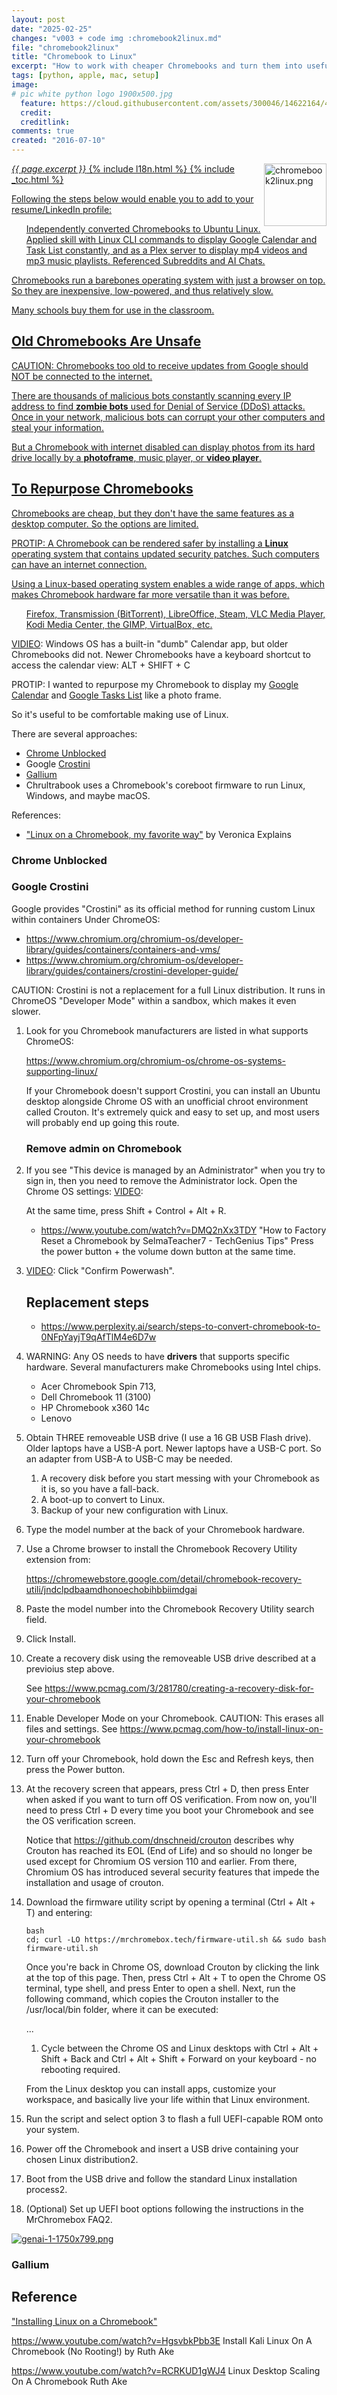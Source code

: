 ```yaml
---
layout: post
date: "2025-02-25"
changes: "v003 + code img :chromebook2linux.md"
file: "chromebook2linux"
title: "Chromebook to Linux"
excerpt: "How to work with cheaper Chromebooks and turn them into useful Linux laptops."
tags: [python, apple, mac, setup]
image:
# pic white python logo 1900x500.jpg
  feature: https://cloud.githubusercontent.com/assets/300046/14622164/4230c848-0585-11e6-957b-be11147346e6.jpg
  credit:
  creditlink:
comments: true
created: "2016-07-10"
---
```

<a target="_blank" href="https://bomonike.github.io/chromebook2linux"><img align="right" width="100" height="100" alt="chromebook2linux.png" src="https://github.com/bomonike/bomonike.github.io/blob/master/images/chromebook2linux.png?raw=true" />
<i>{{ page.excerpt }}</i>
{% include l18n.html %}
{% include _toc.html %}

Following the steps below would enable you to add to your resume/LinkedIn profile:

   <ul>Independently converted Chromebooks to Ubuntu Linux. Applied skill with Linux CLI commands to display Google Calendar and Task List constantly, and as a Plex server to display mp4 videos and mp3 music playlists. Referenced Subreddits and AI Chats.
   </ul>

Chromebooks run a barebones operating system with just a browser on top.
So they are inexpensive, low-powered, and thus relatively slow.

Many schools buy them for use in the classroom.

## Old Chromebooks Are Unsafe 

CAUTION: Chromebooks too old to receive updates from Google should NOT be connected to the internet.

There are thousands of malicious bots constantly scanning every IP address to find <strong>zombie bots</strong> used for Denial of Service (DDoS) attacks. Once in your network, malicious bots can corrupt your other computers and steal your information.

But a Chromebook with internet disabled can display photos from its hard drive locally by a <strong>photoframe</strong>, music player, or <strong>video player</strong>.

## To Repurpose Chromebooks

Chromebooks are cheap, but they don't have the same features as a desktop computer.
So the options are limited.

PROTIP: A Chromebook can be rendered safer by installing a <strong>Linux</strong> operating system that contains updated security patches. Such computers can have an internet connection.

Using a Linux-based operating system enables a wide range of apps, which
makes Chromebook hardware far more versatile than it was before.

   <ul>Firefox, Transmission (BitTorrent), LibreOffice, Steam, VLC Media Player, Kodi Media Center, the GIMP, VirtualBox, etc.
   </ul>

<a target="_blank" href="https://chromestory.com/2021/08/google-calendar-in-chromebook/">VIDIEO</a>: Windows OS has a built-in "dumb" Calendar app, but older Chromebooks did not. Newer Chromebooks have a keyboard shortcut to access the calendar view:
ALT + SHIFT + C

PROTIP: I wanted to repurpose my Chromebook to display my <a target="_blank" href="https://calendar.google.com/calendar/r">Google Calendar</a> and <a target="_blank" href="https://tasks.google.com/">Google Tasks List</a> like a photo frame.

So it's useful to be comfortable making use of Linux.

There are several approaches:

   * <a target="_blank" href="https://chromeunblocked.info/">Chrome Unblocked</a> 
   * Google <a target="_blank" href="https://www.chromium.org/chromium-os/developer-library/guides/containers/crostini-developer-guide/">Crostini</a>
   * <a href="#Gallium">Gallium</a>
   * Chrultrabook uses a Chromebook's coreboot firmware to run Linux, Windows, and maybe macOS.

References:
   * <a target="_blank" href="https://www.youtube.com/watch?v=z6oyqrrXTLM">"Linux on a Chromebook, my favorite way"</a> by Veronica Explains


### Chrome Unblocked

### Google Crostini

Google provides "Crostini" as its official method for running custom Linux within containers Under ChromeOS:

   * https://www.chromium.org/chromium-os/developer-library/guides/containers/containers-and-vms/
   * https://www.chromium.org/chromium-os/developer-library/guides/containers/crostini-developer-guide/

CAUTION: Crostini is not a replacement for a full Linux distribution. It runs in ChromeOS "Developer Mode" within a sandbox, which makes it even slower.

1. Look for you Chromebook manufacturers are listed in what supports ChromeOS:

   https://www.chromium.org/chromium-os/chrome-os-systems-supporting-linux/

   If your Chromebook doesn't support Crostini, you can install an Ubuntu desktop alongside Chrome OS with an unofficial chroot environment called Crouton. It's extremely quick and easy to set up, and most users will probably end up going this route.

   ### Remove admin on Chromebook

1. If you see "This device is managed by an Administrator" when you try to sign in, then you need to remove the Administrator lock. Open the Chrome OS settings: <a target="_blank" href="https://www.youtube.com/watch?v=jCdZzFyQXeo" title="How To Remove Administrator lock on School Chromebook (2024) by vSwitchHype">VIDEO</a>:

    At the same time, press Shift + Control + Alt + R.

    * https://www.youtube.com/watch?v=DMQ2nXx3TDY
    "How to Factory Reset a Chromebook by SelmaTeacher7 - TechGenius Tips"
    Press the power button + the volume down button at the same time.

1. <a target="_blank" href="https://www.youtube.com/watch?v=1LaKO8tKqaY">VIDEO</a>: Click "Confirm Powerwash".

    ## Replacement steps

   * https://www.perplexity.ai/search/steps-to-convert-chromebook-to-0NFpYayjT9qAfTlM4e6D7w

1. WARNING: Any OS needs to have <strong>drivers</strong> that supports specific hardware. Several manufacturers make Chromebooks using Intel chips.

   * Acer Chromebook Spin 713,
   * Dell Chromebook 11 (3100)
   * HP Chromebook x360 14c
   * Lenovo

1. Obtain THREE removeable USB drive (I use a 16 GB USB Flash drive). Older laptops have a USB-A port. Newer laptops have a USB-C port. So an adapter from USB-A to USB-C may be needed.

    1. A recovery disk before you start messing with your Chromebook as it is, so you have a fall-back.
    2. A boot-up to convert to Linux.
    3. Backup of your new configuration with Linux.

1. Type the model number at the back of your Chromebook hardware.
1. Use a Chrome browser to install the Chromebook Recovery Utility extension from:

   https://chromewebstore.google.com/detail/chromebook-recovery-utili/jndclpdbaamdhonoechobihbbiimdgai

1. Paste the model number into the Chromebook Recovery Utility search field.
1. Click Install.

1. Create a recovery disk using the removeable USB drive described at a previoius step above.

   See https://www.pcmag.com/3/281780/creating-a-recovery-disk-for-your-chromebook

1. Enable Developer Mode on your Chromebook. CAUTION: This erases all files and settings.
   See https://www.pcmag.com/how-to/install-linux-on-your-chromebook

1. Turn off your Chromebook, hold down the Esc and Refresh keys, then press the Power button.

1. At the recovery screen that appears, press Ctrl + D, then press Enter when asked if you want to turn off OS verification. From now on, you'll need to press Ctrl + D every time you boot your Chromebook and see the OS verification screen.

   Notice that https://github.com/dnschneid/crouton describes why Crouton has reached its EOL (End of Life) and so should no longer be used except for Chromium OS version 110 and earlier. From there, Chromium OS has introduced several security features that impede the installation and usage of crouton.

1. Download the firmware utility script by opening a terminal (Ctrl + Alt + T) and entering:
   ```
   bash
   cd; curl -LO https://mrchromebox.tech/firmware-util.sh && sudo bash firmware-util.sh
   ```

   Once you're back in Chrome OS, download Crouton by clicking the link at the top of this page. Then, press Ctrl + Alt + T to open the Chrome OS terminal, type shell, and press Enter to open a shell. Next, run the following command, which copies the Crouton installer to the /usr/local/bin folder, where it can be executed:

   ...

   1. Cycle between the Chrome OS and Linux desktops with Ctrl + Alt + Shift + Back and Ctrl + Alt + Shift + Forward on your keyboard - no rebooting required.

   From the Linux desktop you can install apps, customize your workspace, and basically live your life within that Linux environment.

1. Run the script and select option 3 to flash a full UEFI-capable ROM onto your system.

1. Power off the Chromebook and insert a USB drive containing your chosen Linux distribution2.

1. Boot from the USB drive and follow the standard Linux installation process2.

1. (Optional) Set up UEFI boot options following the instructions in the MrChromebox FAQ2.


<a target="_blank" href="https://res.cloudinary.com/dcajqrroq/image/upload/v1740073776/chromebook2linux-boot_hazbmd.webp"><img alt="genai-1-1750x799.png" src="https://res.cloudinary.com/dcajqrroq/image/upload/v1740073776/chromebook2linux-boot_hazbmd.webp" /></a>

<a name="Gallium"></a>

### Gallium


## Reference

<a target="_blank" href="https://www.youtube.com/watch?v=LX6jP5zpNHo">
"Installing Linux on a Chromebook"</a>


https://www.youtube.com/watch?v=HgsvbkPbb3E
Install Kali Linux On A Chromebook (No Rooting!)
by Ruth Ake

https://www.youtube.com/watch?v=RCRKUD1gWJ4
Linux Desktop Scaling On A Chromebook
Ruth Ake
